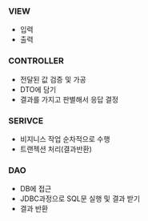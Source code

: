 ### VIEW
- 입력
- 출력

### CONTROLLER
- 전달된 값 검증 및 가공
- DTO에 담기
- 결과를 가지고 판별해서 응답 결정
  
### SERIVCE
- 비지니스 작업 순차적으로 수행
- 트랜젝션 처리(결과반환)
    
### DAO
- DB에 접근
- JDBC과정으로 SQL문 실행 및 결과 받기
- 결과 반환

